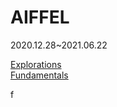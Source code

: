 # AIFFEL
2020.12.28~2021.06.22

[Explorations](https://github.com/IsaacTips/AIFFEL/tree/master/Exploration)<br>
[Fundamentals](https://github.com/IsaacTips/AIFFEL/tree/master/Fundamentals)<br>

f

